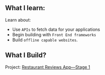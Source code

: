 ## What I learn:

Learn about:

- Use `APIs` to fetch data for your applications
- Begin building with `Front End frameworks`
- Build `offline capable websites`.

## What I Build?

Project: [Restaurant Reviews App—Stage 1](https://github.com/archanaserver/udacity-frontend-nanodegree-projects/tree/master/Part%204:%20Front-End%20Applications/Restaurant%20Reviews%20App%E2%80%94Stage%201)
